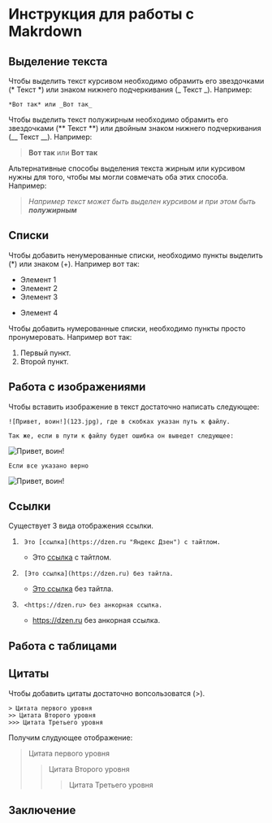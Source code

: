 # Инструкция для работы с Makrdown

## Выделение текста

Чтобы выделить текст курсивом необходимо обрамить его звездочками (* Текст *) или знаком нижнего подчеркивания (_ Текст _). Например: 

    *Вот так* или _Вот так_

Чтобы выделить текст полужирным необходимо обрамить его звездочками (** Текст **) или двойным знаком нижнего подчеркивания (__ Текст __). Например: 

>**Вот так** или __Вот так__ 

Альтернативные способы выделения текста жирным или курсивом нужны для того, чтобы мы могли совмечать оба этих способа. Например: 
>_Например текст может быть выделен курсивом и при этом быть **полужирным**_

## Списки
Чтобы добавить ненумерованные списки, необходимо пункты выделить (*) или знаком (+). Например вот так:
* Элемент 1
* Элемент 2
* Элемент 3
+ Элемент 4

Чтобы добавить нумерованные списки, необходимо пункты просто пронумеровать. Например вот так:
1. Первый пункт.
2. Второй пункт.

## Работа с изображениями

Чтобы вставить изображение в текст достаточно написать следующее:

    ![Привет, воин!](123.jpg), где в скобках указан путь к файлу.

    Так же, если в пути к файлу будет ошибка он выведет следующее:
![Привет, воин!](1234.jpg)

    Если все указано верно
![Привет, воин!](123.jpg)

## Ссылки
Существует 3 вида отображения ссылки.

1.      Это [ссылка](https://dzen.ru "Яндекс Дзен") с тайтлом.

    * Это [ссылка](https://dzen.ru "Яндекс Дзен") с тайтлом.

2.      [Это ссылка](https://dzen.ru) без тайтла.

    * [Это ссылка](https://dzen.ru) без тайтла.

3.      <https://dzen.ru> без анкорная ссылка.

    * <https://dzen.ru> без анкорная ссылка.
## Работа с таблицами

## Цитаты
Чтобы добавить цитаты достаточно вопсользоватся (>).
```
> Цитата первого уровня 
>> Цитата Второго уровня
>>> Цитата Третьего уровня 
```
Получим слудующее отображение:

> Цитата первого уровня 
>> Цитата Второго уровня
>>> Цитата Третьего уровня
## Заключение